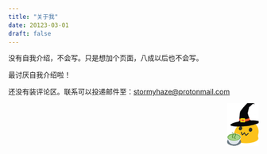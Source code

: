 ```yaml
---
title: "关于我"
date: 20123-03-01
draft: false
---
```


没有自我介绍，不会写。只是想加个页面，八成以后也不会写。

最讨厌自我介绍啦！

还没有装评论区。联系可以投递邮件至：stormyhaze@protonmail.com

<div align="right"> <img src="/images/blobwitchtea.png" width = 64 /> </div>
